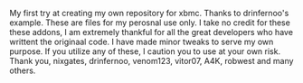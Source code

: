 My first try at creating my own repository for xbmc. Thanks to drinfernoo's example. These are files for my perosnal use only. I take no credit for these these addons, I am extremely thankful for all the great developers who have writtent the originaal code. I have made minor tweaks to serve my own purpose.  If you utilize any of these, I caution you to use at your own risk. Thank you, nixgates, drinfernoo, venom123, vitor07, A4K, robwest and many others.

